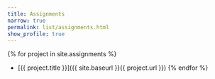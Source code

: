 ```yaml
---
title: Assignments
narrow: true
permalink: list/assignments.html
show_profile: true
---
```


{% for project in site.assignments %}
- [{{ project.title }}]({{ site.baseurl }}{{ project.url }})
{% endfor %}
